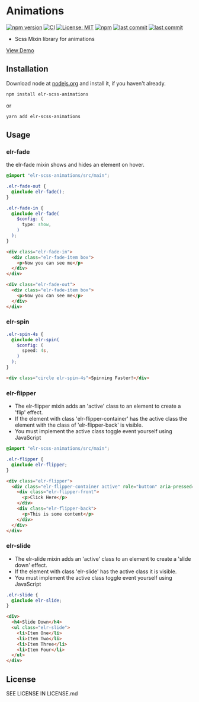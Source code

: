 # Animations

[![npm version](http://img.shields.io/npm/v/elr-scss-animations.svg)](https://www.npmjs.org/package/elr-scss-animations)
[![CI](https://github.com/Beth3346/elr-scss-animations/actions/workflows/node.js.yml/badge.svg)](https://github.com/Beth3346/elr-scss-animations/actions/workflows/node.js.yml)
[![License: MIT](https://img.shields.io/badge/License-MIT-yellow.svg)](https://opensource.org/licenses/MIT)
[![npm](https://img.shields.io/npm/dm/elr-scss-animations.svg?style=flat)](https://npmjs.com/package/elr-scss-animations)
[![last commit](https://img.shields.io/github/last-commit/Beth3346/elr-scss-animations.svg)](https://github.com/Beth3346/elr-scss-animations)
[![last commit](https://img.shields.io/github/last-commit/Beth3346/elr-scss-animations.svg)](https://github.com/Beth3346/elr-scss-animations)

- Scss Mixin library for animations

[View Demo](https://elr-animations.netlify.app/)

## Installation

Download node at [nodejs.org](http://nodejs.org) and install it, if you haven't already.

```sh
npm install elr-scss-animations
```

or

```sh
yarn add elr-scss-animations
```

## Usage

### elr-fade

the elr-fade mixin shows and hides an element on hover.

```scss
@import "elr-scss-animations/src/main";

.elr-fade-out {
  @include elr-fade();
}

.elr-fade-in {
  @include elr-fade(
    $config: (
      type: show,
    )
  );
}
```

```html
<div class="elr-fade-in">
  <div class="elr-fade-item box">
    <p>Now you can see me</p>
  </div>
</div>

<div class="elr-fade-out">
  <div class="elr-fade-item box">
    <p>Now you can see me</p>
  </div>
</div>
```

### elr-spin

```scss
.elr-spin-4s {
  @include elr-spin(
    $config: (
      speed: 4s,
    )
  );
}
```

```html
<div class="circle elr-spin-4s">Spinning Faster!</div>
```

### elr-flipper

- The elr-flipper mixin adds an 'active' class to an element to create a 'flip' effect.
- If the element with class 'elr-flipper-container' has the active class the element with the class of 'elr-flipper-back' is visible.
- You must implement the active class toggle event yourself using JavaScript

```scss
@import "elr-scss-animations/src/main";

.elr-flipper {
  @include elr-flipper;
}
```

```html
<div class="elr-flipper">
  <div class="elr-flipper-container active" role="button" aria-pressed="true">
    <div class="elr-flipper-front">
      <p>Click Here</p>
    </div>
    <div class="elr-flipper-back">
      <p>This is some content</p>
    </div>
  </div>
</div>
```

### elr-slide

- The elr-slide mixin adds an 'active' class to an element to create a 'slide down' effect.
- If the element with class 'elr-slide' has the active class it is visible.
- You must implement the active class toggle event yourself using JavaScript

```scss
.elr-slide {
  @include elr-slide;
}
```

```html
<div>
  <h4>Slide Down</h4>
  <ul class="elr-slide">
    <li>Item One</li>
    <li>Item Two</li>
    <li>Item Three</li>
    <li>Item Four</li>
  </ul>
</div>
```

## License

SEE LICENSE IN LICENSE.md
